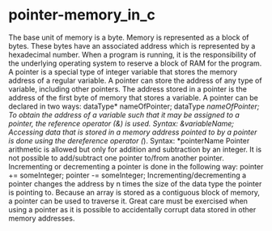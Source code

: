 # pointer-memory_in_c

The base unit of memory is a byte.
Memory is represented as a block of bytes.
These bytes have an associated address which is represented by a hexadecimal number.
When a program is running, it is the responsibility of the underlying operating system to reserve a block of RAM for the program.
A pointer is a special type of integer variable that stores the memory address of a regular variable.
A pointer can store the address of any type of variable, including other pointers.
The address stored in a pointer is the address of the first byte of memory that stores a variable.
A pointer can be declared in two ways:
dataType* nameOfPointer;
dataType *nameOfPointer;
To obtain the address of a variable such that it may be assigned to a pointer, the reference operator (&) is used. Syntax:
&variableName;
Accessing data that is stored in a memory address pointed to by a pointer is done using the dereference operator (*). Syntax:
*pointerName
Pointer arithmetic is allowed but only for addition and subtraction by an integer.
It is not possible to add/subtract one pointer to/from another pointer.
Incrementing or decrementing a pointer is done in the following way:
pointer += someInteger;
pointer -= someInteger;
Incrementing/decrementing a pointer changes the address by n times the size of the data type the pointer is pointing to.
Because an array is stored as a contiguous block of memory, a pointer can be used to traverse it.
Great care must be exercised when using a pointer as it is possible to accidentally corrupt data stored in other memory addresses.
